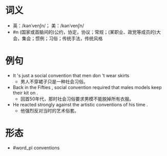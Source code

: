 # 词义
- 英：/kənˈvenʃn/； 美：/kənˈvenʃn/
- #n (国家或首脑间的)公约，协定，协议；常规；(某职业、政党等成员的)大会，集会；惯例；习俗；传统手法，传统风格
# 例句
- It 's just a social convention that men don 't wear skirts
	- 男人不穿裙子只是一种社会习俗。
- Back in the Fifties , social convention required that males models keep their kit on .
	- 回首50年代，那时社会习俗要求男模不能脱掉所有衣服。
- He reacted strongly against the artistic conventions of his time .
	- 他强烈反对当时的艺术俗套。
# 形态
- #word_pl conventions
